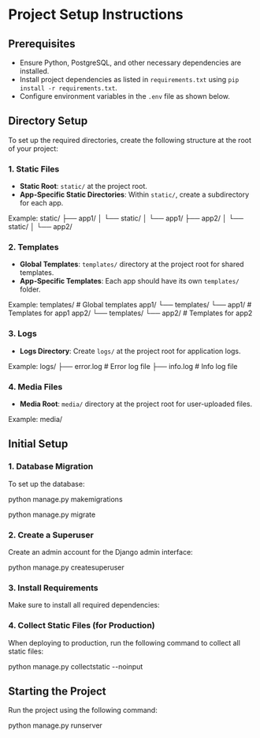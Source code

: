 
# Project Setup Instructions

## Prerequisites

- Ensure Python, PostgreSQL, and other necessary dependencies are installed.
- Install project dependencies as listed in `requirements.txt` using `pip install -r requirements.txt`.
- Configure environment variables in the `.env` file as shown below.

## Directory Setup

To set up the required directories, create the following structure at the root of your project:

### 1. Static Files

- **Static Root**: `static/` at the project root.
- **App-Specific Static Directories**: Within `static/`, create a subdirectory for each app.

Example:
static/
├── app1/
│   └── static/
│       └── app1/
├── app2/
│   └── static/
│       └── app2/

### 2. Templates

- **Global Templates**: `templates/` directory at the project root for shared templates.
- **App-Specific Templates**: Each app should have its own `templates/` folder.

Example:
templates/                 # Global templates
app1/
└── templates/
    └── app1/              # Templates for app1
app2/
└── templates/
    └── app2/              # Templates for app2

### 3. Logs

- **Logs Directory**: Create `logs/` at the project root for application logs.

Example:
logs/
├── error.log              # Error log file
├── info.log               # Info log file

### 4. Media Files

- **Media Root**: `media/` directory at the project root for user-uploaded files.

Example:
media/

## Initial Setup

### 1. Database Migration

To set up the database:

python manage.py makemigrations

python manage.py migrate

### 2. Create a Superuser

Create an admin account for the Django admin interface:

python manage.py createsuperuser

### 3. Install Requirements

Make sure to install all required dependencies:

### 4. Collect Static Files (for Production)

When deploying to production, run the following command to collect all static files:

python manage.py collectstatic --noinput

## Starting the Project

Run the project using the following command:

python manage.py runserver